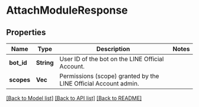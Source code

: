 # AttachModuleResponse

## Properties

Name | Type | Description | Notes
------------ | ------------- | ------------- | -------------
**bot_id** | **String** | User ID of the bot on the LINE Official Account. | 
**scopes** | **Vec<String>** | Permissions (scope) granted by the LINE Official Account admin. | 

[[Back to Model list]](../README.md#documentation-for-models) [[Back to API list]](../README.md#documentation-for-api-endpoints) [[Back to README]](../README.md)


